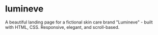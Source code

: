 # lumineve
A beautiful landing page for a fictional skin care brand "Lumineve" - built with HTML, CSS. Responsive, elegant, and scroll-based.
